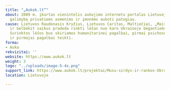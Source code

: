 ```yaml
---
title: "„Aukok.lt“"
about: 2009 m. įkurtas vienintelis aukojimo internetu portalas Lietuvoje, kuris suteikia
  galimybę privatiems asmenims ir įmonėms aukoti patogiau.
cause: Lietuvos Raudonasis Kryžius, Lietuvos Caritas, Maltiečiai, „Maisto bankas“
  ir Gelbėkit vaikus pradeda rinkti lėšas nuo karo Ukrainoje bėgantiems ukrainiečiams.
  Surinktos lėšos bus skiriamos humanitarinei pagalbai, pirmai psichosocialinei pagalbai
  ir pirmajai pagalbai teikti.
forma:
- Auka
rekvizitai: ''
website: https://www.aukok.lt
weight: 3
logo: "../uploads/image-5-4x.png"
support_link: https://www.aukok.lt/projektai/Musu-sirdys-ir-rankos-Ukrainai#aukoti
location: Lietuvoje

---
```

